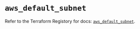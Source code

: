 # `aws_default_subnet`

Refer to the Terraform Registory for docs: [`aws_default_subnet`](https://registry.terraform.io/providers/hashicorp/aws/4.67.0/docs/resources/default_subnet).
